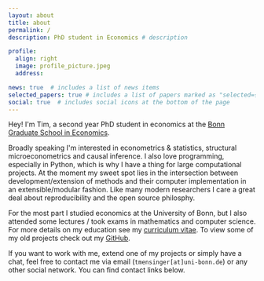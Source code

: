 ```yaml
---
layout: about
title: about
permalink: /
description: PhD student in Economics # description

profile:
  align: right
  image: profile_picture.jpeg
  address:

news: true  # includes a list of news items
selected_papers: true # includes a list of papers marked as "selected={true}"
social: true  # includes social icons at the bottom of the page
---
```


Hey! I'm Tim, a second year PhD student in economics at the [Bonn Graduate School in
Economics](https://www.bgse.uni-bonn.de/en/people/student-directory/2020/tim-mensinger).

Broadly speaking I'm interested in econometrics &#38; statistics, structural
microeconometrics and causal inference. I also love programming, especially in Python,
which is why I have a thing for large computational projects. At the moment my sweet
spot lies in the intersection between development/extension of methods and
their computer implementation in an extensible/modular fashion. Like many
modern researchers I care a great deal about reproducibility and the open
source philosphy.

For the most part I studied economics at the University of Bonn, but I also attended
some lectures / took exams in mathematics and computer science. For more details on my
education see my [curriculum vitae](/cv/). To view some of my old projects check out my
[GitHub](https://github.com/timmens).

If you want to work with me, extend one of my projects or simply have a chat, feel free
to contact me via email (``tmensinger[at]uni-bonn.de``) or any other social network. You
can find contact links below.